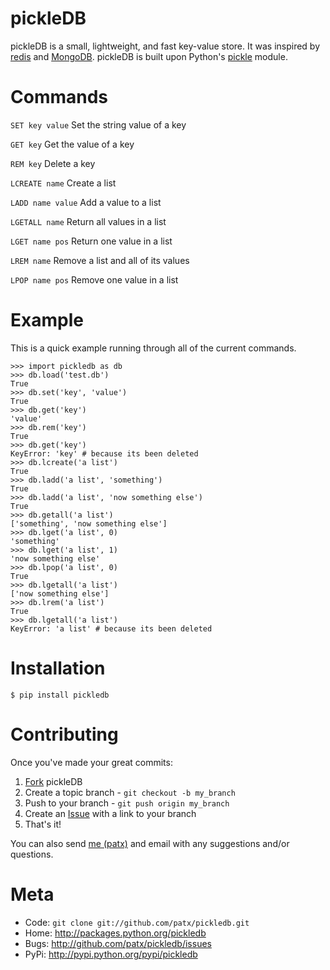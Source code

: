 pickleDB
========

pickleDB is a small, lightweight, and fast key-value store. It was inspired by 
[redis][1] and [MongoDB][2]. pickleDB is built upon Python's [pickle][3] module. 


Commands
========

`SET key value` Set the string value of a key

`GET key` Get the value of a key

`REM key` Delete a key

`LCREATE name` Create a list

`LADD name value` Add a value to a list

`LGETALL name` Return all values in a list

`LGET name pos` Return one value in a list

`LREM name` Remove a list and all of its values

`LPOP name pos` Remove one value in a list


Example
=======

This is a quick example running through all of the current commands.

    >>> import pickledb as db
    >>> db.load('test.db')
    True
    >>> db.set('key', 'value')
    True
    >>> db.get('key')
    'value'
    >>> db.rem('key')
    True
    >>> db.get('key')
    KeyError: 'key' # because its been deleted
    >>> db.lcreate('a list')
    True
    >>> db.ladd('a list', 'something')
    True
    >>> db.ladd('a list', 'now something else')
    True
    >>> db.getall('a list')
    ['something', 'now something else']
    >>> db.lget('a list', 0)
    'something'
    >>> db.lget('a list', 1)
    'now something else'
    >>> db.lpop('a list', 0)
    True
    >>> db.lgetall('a list')
    ['now something else']
    >>> db.lrem('a list')
    True
    >>> db.lgetall('a list')
    KeyError: 'a list' # because its been deleted


Installation
============

    $ pip install pickledb


Contributing
============

Once you've made your great commits:

1. [Fork][4] pickleDB
2. Create a topic branch - `git checkout -b my_branch`
3. Push to your branch - `git push origin my_branch`
4. Create an [Issue][5] with a link to your branch
5. That's it!


You can also send [me (patx)][6] and email with any suggestions and/or questions.


Meta
====

* Code: `git clone git://github.com/patx/pickledb.git`
* Home: <http://packages.python.org/pickledb>
* Bugs: <http://github.com/patx/pickledb/issues>
* PyPi: <http://pypi.python.org/pypi/pickledb>

[1]: http://redis.io/
[2]: http://www.mongodb.org/
[3]: http://docs.python.org/library/pickle.html
[4]: http://help.github.com/forking/
[5]: http://github.com/patx/pickledb/issues
[6]: mailto:patx44@gmail.com
